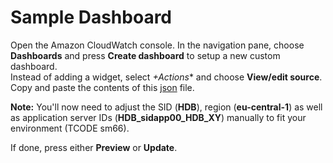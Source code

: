 # Sample Dashboard

Open the Amazon CloudWatch console. In the navigation pane, choose **Dashboards** and press **Create dashboard** to setup a new custom dashboard.  
Instead of adding a widget, select *+Actions** and choose **View/edit source**.  
Copy and paste the contents of this [json](../assets/dashboard.json) file.

**Note:** You'll now need to adjust the SID (**HDB**), region (**eu-central-1**) as well as application server IDs (**HDB_sidapp00_HDB_XY**) manually to fit your environment (TCODE sm66).  

If done, press either **Preview** or **Update**.